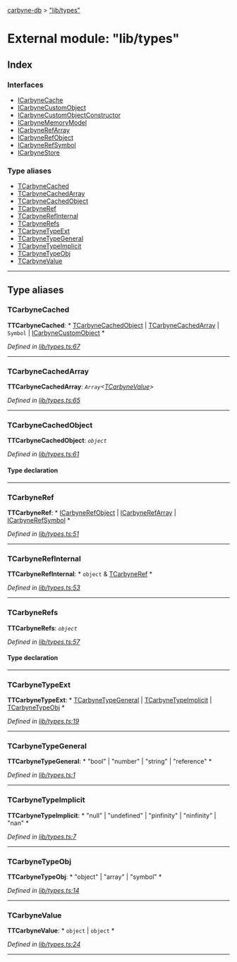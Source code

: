[carbyne-db](../README.md) > ["lib/types"](../modules/_lib_types_.md)

# External module: "lib/types"

## Index

### Interfaces

* [ICarbyneCache](../interfaces/_lib_types_.icarbynecache.md)
* [ICarbyneCustomObject](../interfaces/_lib_types_.icarbynecustomobject.md)
* [ICarbyneCustomObjectConstructor](../interfaces/_lib_types_.icarbynecustomobjectconstructor.md)
* [ICarbyneMemoryModel](../interfaces/_lib_types_.icarbynememorymodel.md)
* [ICarbyneRefArray](../interfaces/_lib_types_.icarbynerefarray.md)
* [ICarbyneRefObject](../interfaces/_lib_types_.icarbynerefobject.md)
* [ICarbyneRefSymbol](../interfaces/_lib_types_.icarbynerefsymbol.md)
* [ICarbyneStore](../interfaces/_lib_types_.icarbynestore.md)

### Type aliases

* [TCarbyneCached](_lib_types_.md#tcarbynecached)
* [TCarbyneCachedArray](_lib_types_.md#tcarbynecachedarray)
* [TCarbyneCachedObject](_lib_types_.md#tcarbynecachedobject)
* [TCarbyneRef](_lib_types_.md#tcarbyneref)
* [TCarbyneRefInternal](_lib_types_.md#tcarbynerefinternal)
* [TCarbyneRefs](_lib_types_.md#tcarbynerefs)
* [TCarbyneTypeExt](_lib_types_.md#tcarbynetypeext)
* [TCarbyneTypeGeneral](_lib_types_.md#tcarbynetypegeneral)
* [TCarbyneTypeImplicit](_lib_types_.md#tcarbynetypeimplicit)
* [TCarbyneTypeObj](_lib_types_.md#tcarbynetypeobj)
* [TCarbyneValue](_lib_types_.md#tcarbynevalue)

---

## Type aliases

<a id="tcarbynecached"></a>

###  TCarbyneCached

**ΤTCarbyneCached**: * [TCarbyneCachedObject](_lib_types_.md#tcarbynecachedobject) &#124; [TCarbyneCachedArray](_lib_types_.md#tcarbynecachedarray) &#124; `Symbol` &#124; [ICarbyneCustomObject](../interfaces/_lib_types_.icarbynecustomobject.md)
*

*Defined in [lib/types.ts:67](https://github.com/allotropelabs/carbyne/blob/e902363/lib/types.ts#L67)*

___
<a id="tcarbynecachedarray"></a>

###  TCarbyneCachedArray

**ΤTCarbyneCachedArray**: *`Array`<[TCarbyneValue](_lib_types_.md#tcarbynevalue)>*

*Defined in [lib/types.ts:65](https://github.com/allotropelabs/carbyne/blob/e902363/lib/types.ts#L65)*

___
<a id="tcarbynecachedobject"></a>

###  TCarbyneCachedObject

**ΤTCarbyneCachedObject**: *`object`*

*Defined in [lib/types.ts:61](https://github.com/allotropelabs/carbyne/blob/e902363/lib/types.ts#L61)*

#### Type declaration

[key: `string`]: [TCarbyneValue](_lib_types_.md#tcarbynevalue)

___
<a id="tcarbyneref"></a>

###  TCarbyneRef

**ΤTCarbyneRef**: * [ICarbyneRefObject](../interfaces/_lib_types_.icarbynerefobject.md) &#124; [ICarbyneRefArray](../interfaces/_lib_types_.icarbynerefarray.md) &#124; [ICarbyneRefSymbol](../interfaces/_lib_types_.icarbynerefsymbol.md)
*

*Defined in [lib/types.ts:51](https://github.com/allotropelabs/carbyne/blob/e902363/lib/types.ts#L51)*

___
<a id="tcarbynerefinternal"></a>

###  TCarbyneRefInternal

**ΤTCarbyneRefInternal**: * `object` & [TCarbyneRef](_lib_types_.md#tcarbyneref)
*

*Defined in [lib/types.ts:53](https://github.com/allotropelabs/carbyne/blob/e902363/lib/types.ts#L53)*

___
<a id="tcarbynerefs"></a>

###  TCarbyneRefs

**ΤTCarbyneRefs**: *`object`*

*Defined in [lib/types.ts:57](https://github.com/allotropelabs/carbyne/blob/e902363/lib/types.ts#L57)*

#### Type declaration

[id: `string`]: [TCarbyneRefInternal](_lib_types_.md#tcarbynerefinternal)

___
<a id="tcarbynetypeext"></a>

###  TCarbyneTypeExt

**ΤTCarbyneTypeExt**: * [TCarbyneTypeGeneral](_lib_types_.md#tcarbynetypegeneral) &#124; [TCarbyneTypeImplicit](_lib_types_.md#tcarbynetypeimplicit) &#124; [TCarbyneTypeObj](_lib_types_.md#tcarbynetypeobj)
*

*Defined in [lib/types.ts:19](https://github.com/allotropelabs/carbyne/blob/e902363/lib/types.ts#L19)*

___
<a id="tcarbynetypegeneral"></a>

###  TCarbyneTypeGeneral

**ΤTCarbyneTypeGeneral**: * "bool" &#124; "number" &#124; "string" &#124; "reference"
*

*Defined in [lib/types.ts:1](https://github.com/allotropelabs/carbyne/blob/e902363/lib/types.ts#L1)*

___
<a id="tcarbynetypeimplicit"></a>

###  TCarbyneTypeImplicit

**ΤTCarbyneTypeImplicit**: * "null" &#124; "undefined" &#124; "pinfinity" &#124; "ninfinity" &#124; "nan"
*

*Defined in [lib/types.ts:7](https://github.com/allotropelabs/carbyne/blob/e902363/lib/types.ts#L7)*

___
<a id="tcarbynetypeobj"></a>

###  TCarbyneTypeObj

**ΤTCarbyneTypeObj**: * "object" &#124; "array" &#124; "symbol"
*

*Defined in [lib/types.ts:14](https://github.com/allotropelabs/carbyne/blob/e902363/lib/types.ts#L14)*

___
<a id="tcarbynevalue"></a>

###  TCarbyneValue

**ΤTCarbyneValue**: * `object` &#124; `object`
*

*Defined in [lib/types.ts:24](https://github.com/allotropelabs/carbyne/blob/e902363/lib/types.ts#L24)*

___

